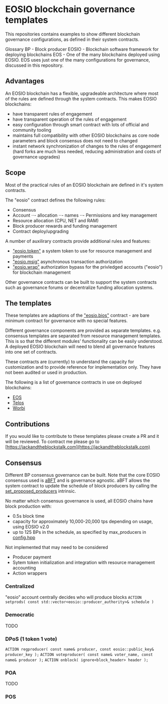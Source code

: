 # EOSIO blockchain governance templates

This repositories contains examples to show different blockchain governance configurations, as defined in their system contracts.

Glossary
BP - Block producer
EOSIO - Blockchain software framework for deploying blockchains
EOS - One of the many blockchains deployed using EOSIO. EOS uses just one of the many configurations for governance, discussed in this repository.

## Advantages

An EOSIO blockchain has a flexible, upgradeable architecture where most of the rules are defined through the system contracts. This makes EOSIO blockchains:

- have transparent rules of engagement
- have transparent operation of the rules of engagement
- easy configuration through smart contract with lots of official and community tooling
- maintains full compatibility with other EOSIO blockchains as core node parameters and block consensus does not need to changed
- instant network synchronization of changes to the rules of engagement (hard forks are much less needed, reducing administration and costs of governance upgrades)

## Scope 

Most of the practical rules of an EOSIO blockchain are defined in it's system contracts.

The "eosio" contract defines the following rules:

- Consensus
- Account
⋅⋅- allocation
⋅⋅- names
⋅⋅- Permissions and key management
- Resource allocation (CPU, NET and RAM)
- Block producer rewards and funding management
- Contract deploy/upgrading

A number of auxilirary contracts provide additional rules and features:

- ["eosio.token"](https://github.com/EOSIO/eosio.contracts/tree/master/contracts/eosio.token) a system token to use for resource management and payments
- ["eosio.msig"](https://github.com/EOSIO/eosio.contracts/tree/master/contracts/eosio.msig) asynchronous transaction authorization
- ["eosio.wrap"](https://github.com/EOSIO/eosio.contracts/tree/master/contracts/eosio.wrap) authorization bypass for the privledged accounts ("eosio") for blockchain management

Other governance contracts can be built to support the system contracts such as governance forums or decentralize funding allocation systems.

## The templates

These templates are adaptions of the ["eosio.bios"](https://github.com/EOSIO/eosio.contracts/tree/master/contracts/eosio.bios) contract - are bare minimum contract for governance with no special features.

Different governance components are provided as separate templates. e.g. consensus templates are separated from resource management templates. This is so that the different modules' functionality can be easily understood. A deployed EOSIO blockchain will need to blend all governance features into one set of contracts.

These contracts are (currently) to understand the capacity for customization and to provide reference for implementation only. They have not been audited or used in production.

The following is a list of governance contracts in use on deployed blockchains:
- [EOS](https://github.com/EOSIO/eosio.contracts/tree/master/contracts/eosio.system)
- [Telos](https://github.com/telosnetwork/telos.contracts/tree/master/contracts/eosio.system)
- [Worbi](https://github.com/worbli/worbli.contracts/tree/master/contracts/eosio.system)

## Contributions
If you would like to contribute to these templates please create a PR and it will be reviewed. To contract me please go to [https://jackandtheblockstalk.com](https://jackandtheblockstalk.com)

## Consensus

Different BP consensus governance can be built. Note that the core EOSIO consensus used is [aBFT](https://developers.eos.io/welcome/latest/protocol/consensus_protocol) and is governance agnostic. aBFT allows the system contract to update the schedule of block producers by calling the [set_proposed_producers](https://developers.eos.io/manuals/eosio.cdt/latest/group__privileged/#function-set_proposed_producers) intrinsic.

No matter which consensus governance is used, all EOSIO chains have block production with:

- 0.5s block time
- capacity for approximately 10,000-20,000 tps depending on usage, using EOSIO v2.0
- up to 125 BPs in the schedule, as specified by max_producers in [config.hpp](https://github.com/EOSIO/eos/blob/master/libraries/chain/include/eosio/chain/config.hpp#L106)

Not implemented that may need to be considered

- Producer payment
- Sytem token initialization and integration with resource management accounting
- Action wrappers

### Centralized
"eosio" account centrally decides who will produce blocks
`ACTION setprods( const std::vector<eosio::producer_authority>& schedule )`

### Democratic
TODO

### DPoS (1 token 1 vote)
`ACTION regproducer( const name& producer, const eosio::public_key& producer_key );`
`ACTION voteproducer( const name& voter_name, const name& producer );`
`ACTION onblock( ignore<block_header> header );`

### POA
TODO

### POS

